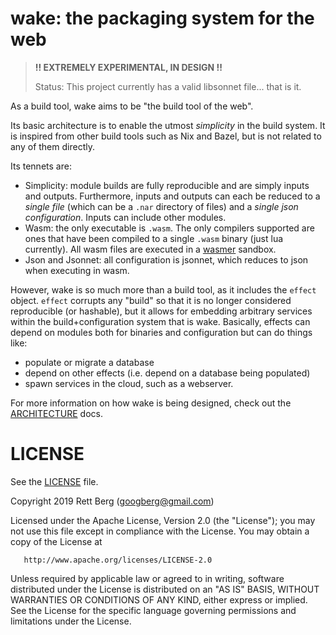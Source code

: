 # wake: the packaging system for the web

> **!! EXTREMELY EXPERIMENTAL, IN DESIGN !!**
>
> Status: This project currently has a valid libsonnet file... that is it.

As a build tool, wake aims to be "the build tool of the web".

Its basic architecture is to enable the utmost _simplicity_ in the
build system. It is inspired from other build tools such as Nix and Bazel,
but is not related to any of them directly.

Its tennets are:

- Simplicity: module builds are fully reproducible and are simply inputs and
  outputs.  Furthermore, inputs and outputs can each be reduced to a _single
  file_ (which can be a `.nar` directory of files) and a _single json
  configuration_. Inputs can include other modules.
- Wasm: the only executable is `.wasm`. The only compilers supported are ones
  that have been compiled to a single `.wasm` binary (just lua currently). All
  wasm files are executed in a [wasmer](https://github.com/wasmerio/wasmer)
  sandbox.
- Json and Jsonnet: all configuration is jsonnet, which reduces to json when
  executing in wasm.

However, wake is so much more than a build tool, as it includes the `effect`
object. `effect` corrupts any "build" so that it is no longer considered
reproducible (or hashable), but it allows for embedding arbitrary services
within the build+configuration system that is wake. Basically,
effects can depend on modules both for binaries and configuration but can do
things like:

- populate or migrate a database
- depend on other effects (i.e. depend on a database being populated)
- spawn services in the cloud, such as a webserver.

For more information on how wake is being designed, check out the
[ARCHITECTURE](ARCHITECTURE.md) docs.

# LICENSE

See the [LICENSE](LICENSE.md) file.

   Copyright 2019 Rett Berg (googberg@gmail.com)

   Licensed under the Apache License, Version 2.0 (the "License");
   you may not use this file except in compliance with the License.
   You may obtain a copy of the License at

       http://www.apache.org/licenses/LICENSE-2.0

   Unless required by applicable law or agreed to in writing, software
   distributed under the License is distributed on an "AS IS" BASIS,
   WITHOUT WARRANTIES OR CONDITIONS OF ANY KIND, either express or implied.
   See the License for the specific language governing permissions and
   limitations under the License.
